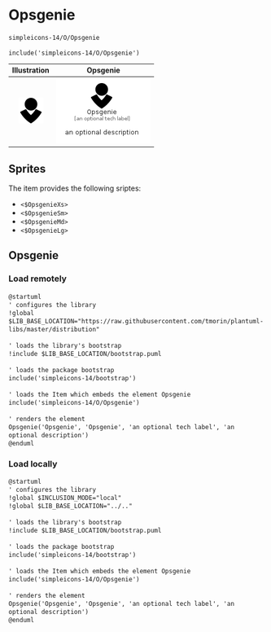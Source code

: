 # Opsgenie


```text
simpleicons-14/O/Opsgenie
```

```text
include('simpleicons-14/O/Opsgenie')
```



| Illustration | Opsgenie |
| :---: | :---: |
| ![illustration for Illustration](../../simpleicons-14/O/Opsgenie.png) | ![illustration for Opsgenie](../../simpleicons-14/O/Opsgenie.Local.png) |



## Sprites
The item provides the following sriptes:

- `<$OpsgenieXs>`
- `<$OpsgenieSm>`
- `<$OpsgenieMd>`
- `<$OpsgenieLg>`





## Opsgenie

### Load remotely
```plantuml
@startuml
' configures the library
!global $LIB_BASE_LOCATION="https://raw.githubusercontent.com/tmorin/plantuml-libs/master/distribution"

' loads the library's bootstrap
!include $LIB_BASE_LOCATION/bootstrap.puml

' loads the package bootstrap
include('simpleicons-14/bootstrap')

' loads the Item which embeds the element Opsgenie
include('simpleicons-14/O/Opsgenie')

' renders the element
Opsgenie('Opsgenie', 'Opsgenie', 'an optional tech label', 'an optional description')
@enduml
```

### Load locally
```plantuml
@startuml
' configures the library
!global $INCLUSION_MODE="local"
!global $LIB_BASE_LOCATION="../.."

' loads the library's bootstrap
!include $LIB_BASE_LOCATION/bootstrap.puml

' loads the package bootstrap
include('simpleicons-14/bootstrap')

' loads the Item which embeds the element Opsgenie
include('simpleicons-14/O/Opsgenie')

' renders the element
Opsgenie('Opsgenie', 'Opsgenie', 'an optional tech label', 'an optional description')
@enduml
```

